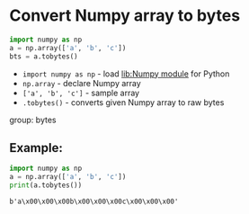 # Convert Numpy array to bytes

```python
import numpy as np
a = np.array(['a', 'b', 'c'])
bts = a.tobytes()

```

- `import numpy as np` - load [lib:Numpy module](/python-numpy/how-to-install-python-numpy-lib) for Python
- `np.array` - declare Numpy array
- `['a', 'b', 'c']` - sample array
- `.tobytes()` - converts given Numpy array to raw bytes

group: bytes

## Example: 
```python
import numpy as np
a = np.array(['a', 'b', 'c'])
print(a.tobytes())

```
```
b'a\x00\x00\x00b\x00\x00\x00c\x00\x00\x00'

```

